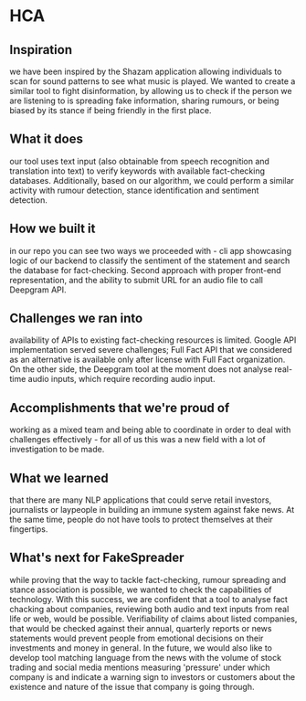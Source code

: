 # HCA


## Inspiration

we have been inspired by the Shazam application allowing individuals to scan for sound patterns to see what music is played. We wanted to create a similar tool to fight disinformation, by allowing us to check if the person we are listening to is spreading fake information, sharing rumours, or being biased by its stance if being friendly in the first place.

## What it does
our tool uses text input (also obtainable from speech recognition and translation into text) to verify keywords with available fact-checking databases. Additionally, based on our algorithm, we could perform a similar activity with rumour detection, stance identification and sentiment detection.

## How we built it
in our repo you can see two ways we proceeded with - cli app showcasing logic of our backend to classify the sentiment of the statement and search the database for fact-checking. Second approach with proper front-end representation, and the ability to submit URL for an audio file to call Deepgram API.

## Challenges we ran into
availability of APIs to existing fact-checking resources is limited. Google API implementation served severe challenges; Full Fact API that we considered as an alternative is available only after license with Full Fact organization. On the other side, the Deepgram tool at the moment does not analyse real-time audio inputs, which require recording audio input.

## Accomplishments that we're proud of
working as a mixed team and being able to coordinate in order to deal with challenges effectively - for all of us this was a new field with a lot of investigation to be made.

## What we learned
that there are many NLP applications that could serve retail investors, journalists or laypeople in building an immune system against fake news. At the same time, people do not have tools to protect themselves at their fingertips.

## What's next for FakeSpreader
while proving that the way to tackle fact-checking, rumour spreading and stance association is possible, we wanted to check the capabilities of technology. With this success, we are confident that a tool to analyse fact chacking about companies, reviewing both audio and text inputs from real life or web, would be possible. Verifiability of claims about listed companies, that would be checked against their annual, quarterly reports or news statements would prevent people from emotional decisions on their investments and money in general. In the future, we would also like to develop tool matching language from the news with the volume of stock trading and social media mentions measuring 'pressure' under which company is and indicate a warning sign to investors or customers about the existence and nature of the issue that company is going through.
